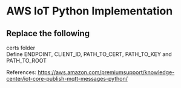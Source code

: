 # AWS IoT Python Implementation  

## Replace the following  
certs folder  
Define ENDPOINT, CLIENT_ID, PATH_TO_CERT, PATH_TO_KEY and PATH_TO_ROOT  

References: https://aws.amazon.com/premiumsupport/knowledge-center/iot-core-publish-mqtt-messages-python/  